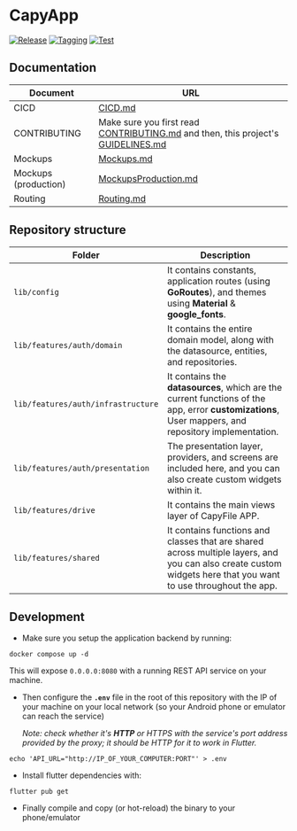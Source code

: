 # CapyApp

[![Release](https://github.com/hawks-atlanta/frontend-flutter/actions/workflows/release.yaml/badge.svg)](https://github.com/hawks-atlanta/frontend-flutter/actions/workflows/release.yaml)
[![Tagging](https://github.com/hawks-atlanta/frontend-flutter/actions/workflows/tagging.yaml/badge.svg)](https://github.com/hawks-atlanta/frontend-flutter/actions/workflows/tagging.yaml)
[![Test](https://github.com/hawks-atlanta/frontend-flutter/actions/workflows/testing.yaml/badge.svg)](https://github.com/hawks-atlanta/frontend-flutter/actions/workflows/testing.yaml)

## Documentation

| Document             | URL                                                          |
| -------------------- | ------------------------------------------------------------ |
| CICD                 | [CICD.md](https://github.com/hawks-atlanta/docs/blob/main/CICD.md) |
| CONTRIBUTING         | Make sure you first read [CONTRIBUTING.md](https://github.com/hawks-atlanta/docs/blob/main/CONTRIBUTING.md) and then, this project's [GUIDELINES.md](docs/GUIDELINES.md) |
| Mockups              | [Mockups.md](./docs/Mockups.md)                              |
| Mockups (production) | [MockupsProduction.md](./docs/MockupsProduction.md)          |
| Routing              | [Routing.md](docs/Routing.md)                                |

## Repository structure

| Folder                             | Description                                                  |
| ---------------------------------- | ------------------------------------------------------------ |
| `lib/config`                       | It contains constants, application routes (using **GoRoutes**), and themes using **Material** & **google_fonts**. |
| `lib/features/auth/domain`         | It contains the entire domain model, along with the datasource, entities, and repositories. |
| `lib/features/auth/infrastructure` | It contains the **datasources**, which are the current functions of the app, error **customizations**, User mappers, and repository implementation. |
| `lib/features/auth/presentation`   | The presentation layer, providers, and screens are included here, and you can also create custom widgets within it. |
| `lib/features/drive`               | It contains the main views layer of CapyFile APP.            |
| `lib/features/shared`              | It contains functions and classes that are shared across multiple layers, and you can also create custom widgets here that you want to use throughout the app. |

## Development

- Make sure you setup the application backend by running:

```shell 
docker compose up -d
```

This will expose `0.0.0.0:8080` with a running REST API service on your machine.

- Then configure the **`.env`** file in the root of this repository with the IP of your machine on your local network (so your Android phone or emulator can reach the service)

  *Note: check whether it's **HTTP** or HTTPS with the service's port address provided by the proxy; it should be HTTP for it to work in Flutter.*

```shell
echo 'API_URL="http://IP_OF_YOUR_COMPUTER:PORT"' > .env
```

- Install flutter dependencies with:

```shell
flutter pub get
```

- Finally compile and copy (or hot-reload) the binary to your phone/emulator


